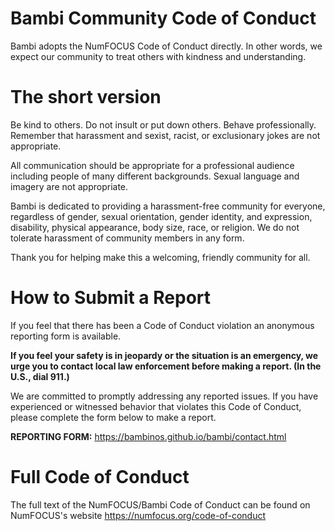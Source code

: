 # Bambi Community Code of Conduct

Bambi adopts the NumFOCUS Code of Conduct directly.
In other words, we expect our community to treat others with kindness and understanding.

# The short version

Be kind to others. Do not insult or put down others.
Behave professionally. Remember that harassment and sexist, racist,
or exclusionary jokes are not appropriate.

All communication should be appropriate for a professional audience
including people of many different backgrounds. Sexual language and
imagery are not appropriate.

Bambi is dedicated to providing a harassment-free community for everyone,
regardless of gender, sexual orientation, gender identity, and
expression, disability, physical appearance, body size, race,
or religion. We do not tolerate harassment of community members
in any form.

Thank you for helping make this a welcoming, friendly community for all.

# How to Submit a Report

If you feel that there has been a Code of Conduct violation an anonymous
reporting form is available.

**If you feel your safety is in jeopardy or the situation is an
emergency, we urge you to contact local law enforcement before making
a report. (In the U.S., dial 911.)**

We are committed to promptly addressing any reported issues.
If you have experienced or witnessed behavior that violates this
Code of Conduct, please complete the form below to
make a report.

**REPORTING FORM:** https://bambinos.github.io/bambi/contact.html

# Full Code of Conduct

The full text of the NumFOCUS/Bambi Code of Conduct can be found on
NumFOCUS's website  https://numfocus.org/code-of-conduct
